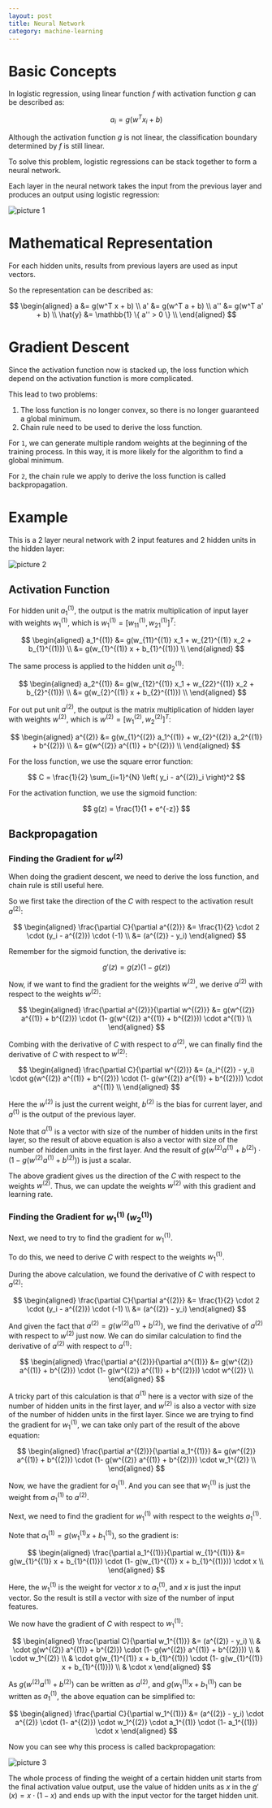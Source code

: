 ```yaml
---
layout: post
title: Neural Network
category: machine-learning
---
```


# Basic Concepts

In logistic regression, using linear function $f$ with activation function $g$ can be described as:

$$
a_i = g(w^T x_i + b)
$$

Although the activation function $g$ is not linear, the classification boundary determined by $f$ is still linear.

To solve this problem, logistic regressions can be stack together to form a neural network.

Each layer in the neural network takes the input from the previous layer and produces an output using logistic regression:

![picture 1](/Blog/images/2022-06-30-17-03-23-neural-network.jpeg)

# Mathematical Representation

For each hidden units, results from previous layers are used as input vectors.

So the representation can be described as:

$$
\begin{aligned}
    a &= g(w^T x + b) \\
    a' &= g(w^T a + b) \\
    a'' &= g(w^T a' + b) \\
    \hat{y} &= \mathbb{1} \{ a'' > 0 \} \\
\end{aligned}
$$

# Gradient Descent

Since the activation function now is stacked up, the loss function which depend on the activation function is more complicated.

This lead to two problems:

1. The loss function is no longer convex, so there is no longer guaranteed a global minimum.
2. Chain rule need to be used to derive the loss function.

For `1`, we can generate multiple random weights at the beginning of the training process. In this way, it is more likely for the algorithm to find a global minimum.

For `2`, the chain rule we apply to derive the loss function is called backpropagation.

# Example

This is a 2 layer neural network with 2 input features and 2 hidden units in the hidden layer:

![picture 2](/Blog/images/2022-06-30-17-22-42-2-layer-neural-network.jpeg)

## Activation Function

For hidden unit $a_1^{(1)}$, the output is the matrix multiplication of input layer with weights $w_1^{(1)}$, which is $w_1^{(1)} = [w_{11}^{(1)}, w_{21}^{(1)}]^{T}$:

$$
\begin{aligned}
    a_1^{(1)} &= g(w_{11}^{(1)} x_1 + w_{21}^{(1)} x_2 + b_{1}^{(1)}) \\
    &= g(w_{1}^{(1)} x + b_{1}^{(1)}) \\
\end{aligned}
$$

The same process is applied to the hidden unit $a_2^{(1)}$:

$$
\begin{aligned}
    a_2^{(1)} &= g(w_{12}^{(1)} x_1 + w_{22}^{(1)} x_2 + b_{2}^{(1)}) \\
    &= g(w_{2}^{(1)} x + b_{2}^{(1)}) \\
\end{aligned}
$$

For out put unit $a^{(2)}$, the output is the matrix multiplication of hidden layer with weights $w^{(2)}$, which is $w^{(2)} = [w_{1}^{(2)}, w_{2}^{(2)}]^{T}$:

$$
\begin{aligned}
    a^{(2)} &= g(w_{1}^{(2)} a_1^{(1)} + w_{2}^{(2)} a_2^{(1)} + b^{(2)}) \\
    &= g(w^{(2)} a^{(1)} + b^{(2)}) \\
\end{aligned}
$$

For the loss function, we use the square error function:

$$
C = \frac{1}{2} \sum_{i=1}^{N} \left( y_i - a^{(2)}_i \right)^2
$$

For the activation function, we use the sigmoid function:

$$
g(z) = \frac{1}{1 + e^{-z}}
$$

## Backpropagation

### Finding the Gradient for $w^{(2)}$

When doing the gradient descent, we need to derive the loss function, and chain rule is still useful here.

So we first take the direction of the $C$ with respect to the activation result $a^{(2)}$:

$$
\begin{aligned}
    \frac{\partial C}{\partial a^{(2)}} &= \frac{1}{2} \cdot 2 \cdot (y_i - a^{(2)}) \cdot (-1) \\
    &= (a^{(2)} - y_i)
\end{aligned}
$$

Remember for the sigmoid function, the derivative is:

$$
g'(z) = g(z) \left( 1 - g(z) \right)
$$

Now, if we want to find the gradient for the weights $w^{(2)}$, we derive $a^{(2)}$ with respect to the weights $w^{(2)}$:

$$
\begin{aligned}
    \frac{\partial a^{(2)}}{\partial w^{(2)}} &= g(w^{(2)} a^{(1)} + b^{(2)}) \cdot (1- g(w^{(2)} a^{(1)} + b^{(2)})) \cdot a^{(1)} \\
\end{aligned}
$$

Combing with the derivative of $C$ with respect to $a^{(2)}$, we can finally find the derivative of $C$ with respect to $w^{(2)}$:

$$
\begin{aligned}
    \frac{\partial C}{\partial w^{(2)}} &= (a_i^{(2)} - y_i) \cdot g(w^{(2)} a^{(1)} + b^{(2)}) \cdot (1- g(w^{(2)} a^{(1)} + b^{(2)})) \cdot a^{(1)} \\
\end{aligned}
$$

Here the $w^{(2)}$ is just the current weight, $b^{(2)}$ is the bias for current layer, and $a^{(1)}$ is the output of the previous layer.

Note that $a^{(1)}$ is a vector with size of the number of hidden units in the first layer, so the result of above equation is also a vector with size of the number of hidden units in the first layer. And the result of $g(w^{(2)} a^{(1)} + b^{(2)}) \cdot (1- g(w^{(2)} a^{(1)} + b^{(2)}))$ is just a scalar.

The above gradient gives us the direction of the $C$ with respect to the weights $w^{(2)}$. Thus, we can update the weights $w^{(2)}$ with this gradient and learning rate.

### Finding the Gradient for $w_{1}^{(1)}$ ($w_{2}^{(1)}$)

Next, we need to try to find the gradient for $w_1^{(1)}$.

To do this, we need to derive $C$ with respect to the weights $w_1^{(1)}$.

During the above calculation, we found the derivative of $C$ with respect to $a^{(2)}$:

$$
\begin{aligned}
    \frac{\partial C}{\partial a^{(2)}} &= \frac{1}{2} \cdot 2 \cdot (y_i - a^{(2)}) \cdot (-1) \\
    &= (a^{(2)} - y_i)
\end{aligned}
$$

And given the fact that $a^{(2)} = g(w^{(2)} a^{(1)} + b^{(2)})$, we find the derivative of $a^{(2)}$ with respect to $w^{(2)}$ just now. We can do similar calculation to find the derivative of $a^{(2)}$ with respect to $a^{(1)}$:

$$
\begin{aligned}
    \frac{\partial a^{(2)}}{\partial a^{(1)}} &= g(w^{(2)} a^{(1)} + b^{(2)}) \cdot (1- g(w^{(2)} a^{(1)} + b^{(2)})) \cdot w^{(2)} \\
\end{aligned}
$$

A tricky part of this calculation is that $a^{(1)}$ here is a vector with size of the number of hidden units in the first layer, and $w^{(2)}$ is also a vector with size of the number of hidden units in the first layer. Since we are trying to find the gradient for $w_1^{(1)}$, we can take only part of the result of the above equation:

$$
\begin{aligned}
    \frac{\partial a^{(2)}}{\partial a_1^{(1)}} &= g(w^{(2)} a^{(1)} + b^{(2)}) \cdot (1- g(w^{(2)} a^{(1)} + b^{(2)})) \cdot w_1^{(2)} \\
\end{aligned}
$$

Now, we have the gradient for $a_1^{(1)}$. And you can see that $w_1^{(1)}$ is just the weight from $a_1^{(1)}$ to $a^{(2)}$.

Next, we need to find the gradient for $w_1^{(1)}$ with respect to the weights $a_1^{(1)}$.

Note that $a_1^{(1)} = g(w_{1}^{(1)} x + b_{1}^{(1)})$, so the gradient is:

$$
\begin{aligned}
    \frac{\partial a_1^{(1)}}{\partial w_{1}^{(1)}} &= g(w_{1}^{(1)} x + b_{1}^{(1)}) \cdot (1- g(w_{1}^{(1)} x + b_{1}^{(1)})) \cdot x \\
\end{aligned}
$$

Here, the $w_{1}^{(1)}$ is the weight for vector $x$ to $a_1^{(1)}$, and $x$ is just the input vector. So the result is still a vector with size of the number of input features.

We now have the gradient of $C$ with respect to $w_1^{(1)}$:

$$
\begin{aligned}
    \frac{\partial C}{\partial w_1^{(1)}} &= (a^{(2)} - y_i) \\
    & \cdot g(w^{(2)} a^{(1)} + b^{(2)}) \cdot (1- g(w^{(2)} a^{(1)} + b^{(2)})) \\
    & \cdot w_1^{(2)} \\
    & \cdot g(w_{1}^{(1)} x + b_{1}^{(1)}) \cdot (1- g(w_{1}^{(1)} x + b_{1}^{(1)})) \\
    & \cdot x
\end{aligned}
$$

As $g(w^{(2)} a^{(1)} + b^{(2)})$ can be written as $a^{(2)}$, and $g(w_{1}^{(1)} x + b_{1}^{(1)})$ can be written as $a_1^{(1)}$, the above equation can be simplified to:

$$
\begin{aligned}
    \frac{\partial C}{\partial w_1^{(1)}} &= (a^{(2)} - y_i) \cdot a^{(2)} \cdot (1- a^{(2)}) \cdot w_1^{(2)} \cdot a_1^{(1)} \cdot (1- a_1^{(1)}) \cdot x
\end{aligned}
$$

Now you can see why this process is called backpropagation:

![picture 3](/Blog/images/2022-06-30-18-33-13-backpropagation-explain.jpeg)

The whole process of finding the weight of a certain hidden unit starts from the final activation value output, use the value of hidden units as $x$ in the $g'(x) = x \cdot (1-x)$ and ends up with the input vector for the target hidden unit.
